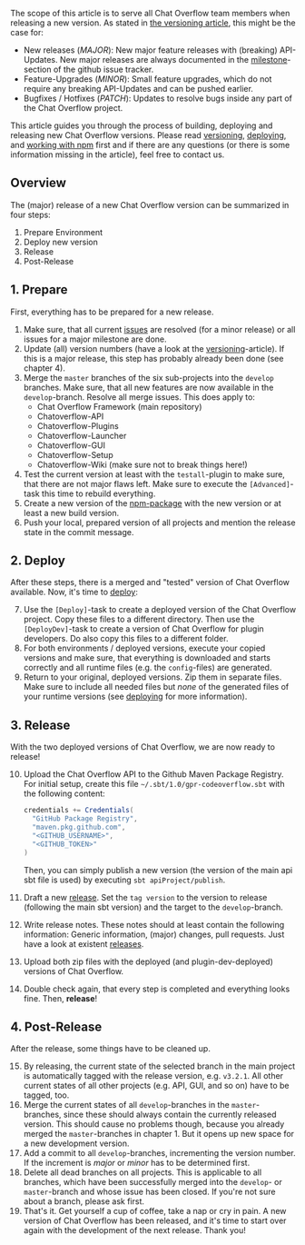 The scope of this article is to serve all Chat Overflow team members when releasing a new version. As stated in [the versioning article](/docs/development/Versioning.md), this might be the case for:

- New releases (*MAJOR*): New major feature releases with (breaking) API-Updates. New major releases are always documented in the [milestone](https://github.com/codeoverflow-org/chatoverflow/milestones)-section of the github issue tracker.
- Feature-Upgrades (*MINOR*): Small feature upgrades, which do not require any breaking API-Updates and can be pushed earlier.
- Bugfixes / Hotfixes (*PATCH*): Updates to resolve bugs inside any part of the Chat Overflow project.

This article guides you through the process of building, deploying and releasing new Chat Overflow versions. Please read [versioning](/docs/development/Versioning.md), [deploying](/docs/development/Deploy-ChatOverflow.md), and [working with npm](/docs/development/Working-with-NPM.md) first and if there are any questions (or there is some information missing in the article), feel free to contact us.

## Overview

The (major) release of a new Chat Overflow version can be summarized in four steps:

1. Prepare Environment
2. Deploy new version
3. Release
4. Post-Release

## 1. Prepare

First, everything has to be prepared for a new release.

1. Make sure, that all current [issues](https://github.com/codeoverflow-org/chatoverflow/issues) are resolved (for a minor release) or all issues for a major milestone are done.
2. Update (all) version numbers (have a look at the [versioning](/docs/development/Versioning.md)-article). If this is a major release, this step has probably already been done (see chapter 4).
3. Merge the `master` branches of the six sub-projects into the `develop` branches. Make sure, that all new features are now available in the `develop`-branch. Resolve all merge issues. This does apply to:
   - Chat Overflow Framework (main repository)
   - Chatoverflow-API
   - Chatoverflow-Plugins
   - Chatoverflow-Launcher
   - Chatoverflow-GUI
   - Chatoverflow-Setup
   - Chatoverflow-Wiki (make sure not to break things here!)
4. Test the current version at least with the `testall`-plugin to make sure, that there are not major flaws left. Make sure to execute the `[Advanced]`-task this time to rebuild everything.
5. Create a new version of the [npm-package](/docs/development/Working-with-NPM.md) with the new version or at least a new build version.
6. Push your local, prepared version of all projects and mention the release state in the commit message.

## 2. Deploy

After these steps, there is a merged and "tested" version of Chat Overflow available. Now, it's time to [deploy](/docs/development/Deploy-ChatOverflow.md):

7. Use the `[Deploy]`-task to create a deployed version of the Chat Overflow project. Copy these files to a different directory. Then use the `[DeployDev]`-task to create a version of Chat Overflow for plugin developers. Do also copy this files to a different folder.
8. For both environments / deployed versions, execute your copied versions and make sure, that everything is downloaded and starts correctly and all runtime files (e.g. the `config`-files) are generated.
9. Return to your original, deployed versions. Zip them in separate files. Make sure to include all needed files but *none* of the generated files of your runtime versions (see [deploying](/docs/development/Deploy-ChatOverflow.md) for more information).

## 3. Release

With the two deployed versions of Chat Overflow, we are now ready to release!

10. Upload the Chat Overflow API to the Github Maven Package Registry. For initial setup, create this file `~/.sbt/1.0/gpr-codeoverflow.sbt` with the following content:

    ```scala
    credentials += Credentials(
      "GitHub Package Registry",
      "maven.pkg.github.com",
      "<GITHUB_USERNAME>",
      "<GITHUB_TOKEN>"
    )
    ```

    Then, you can simply publish a new version (the version of the main api sbt file is used) by executing `sbt apiProject/publish`.

11. Draft a new [release](https://github.com/codeoverflow-org/chatoverflow/releases). Set the `tag version` to the version to release (following the main sbt version) and the target to the `develop`-branch.
12. Write release notes. These notes should at least contain the following information: Generic information, (major) changes, pull requests. Just have a look at existent [releases](https://github.com/codeoverflow-org/chatoverflow/releases).
13. Upload both zip files with the deployed (and plugin-dev-deployed) versions of Chat Overflow.
14. Double check again, that every step is completed and everything looks fine. Then, **release**!

## 4. Post-Release

After the release, some things have to be cleaned up.

15. By releasing, the current state of the selected branch in the main project is automatically tagged with the release version, e.g. `v3.2.1`. All other current states of all other projects (e.g. API, GUI, and so on) have to be tagged, too.
16. Merge the current states of all `develop`-branches in the `master`-branches, since these should always contain the currently released version. This should cause no problems though, because you already merged the `master`-branches in chapter 1. But it opens up new space for a new development version.
17. Add a commit to all `develop`-branches, incrementing the version number. If the increment is *major* or *minor* has to be determined first.
18. Delete all dead branches on all projects. This is applicable to all branches, which have been successfully merged into the `develop`- or `master`-branch and whose issue has been closed. If you're not sure about a branch, please ask first.
19. That's it. Get yourself a cup of coffee, take a nap or cry in pain. A new version of Chat Overflow has been released, and it's time to start over again with the development of the next release. Thank you!

